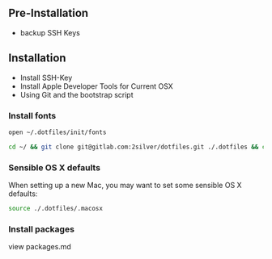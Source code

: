 ## Pre-Installation

- backup SSH Keys


## Installation

- Install SSH-Key
- Install Apple Developer Tools for Current OSX
- Using Git and the bootstrap script


### Install fonts
```bash
open ~/.dotfiles/init/fonts
```

```bash
cd ~/ && git clone git@gitlab.com:2silver/dotfiles.git ./.dotfiles && cd ./.dotfiles && source bootstrap.sh
```


### Sensible OS X defaults
When setting up a new Mac, you may want to set some sensible OS X defaults:

```bash
source ./.dotfiles/.macosx
```

### Install packages

view packages.md